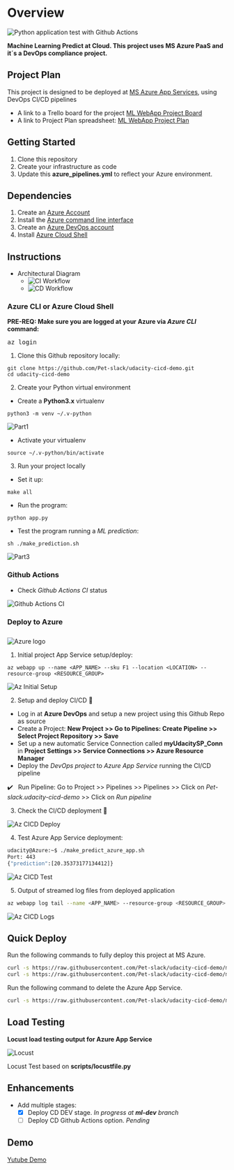
# Overview

![Python application test with Github Actions](https://github.com/Pet-slack/udacity-cicd-demo/workflows/Python%20application%20test%20with%20Github%20Actions/badge.svg?branch=master)

**Machine Learning Predict at Cloud. This project uses MS Azure PaaS and it´s a DevOps compliance project.**

## Project Plan
This project is designed to be deployed at [MS Azure App Services](https://azure.microsoft.com/en-us/services/app-service/), using DevOps CI/CD pipelines

* A link to a Trello board for the project [ML WebApp Project Board](https://trello.com/b/cdOSQmny/ml-webapp)
* A link to Project Plan spreadsheet: [ML WebApp Project Plan](https://docs.google.com/spreadsheets/d/e/2PACX-1vThMVRtmqnomIMx9dbyobfeJKYsNHfqQLVjWobfowPxQxgoFjNGFPEpxv1R5dBisSXbPx0u2alX66pF/pubhtml)

## Getting Started

1. Clone this repository
2. Create your infrastructure as code
3. Update this **azure_pipelines.yml** to reflect your Azure environment.

## Dependencies
1. Create an [Azure Account](https://portal.azure.com) 
2. Install the [Azure command line interface](https://docs.microsoft.com/en-us/cli/azure/install-azure-cli?view=azure-cli-latest)
3. Create an [Azure DevOps account](https://dev.azure.com)
4. Install [Azure Cloud Shell](https://docs.microsoft.com/en-us/azure/cloud-shell/using-the-shell-window)

## Instructions

* Architectural Diagram
  * ![CI Workflow](images/ml-design-CI_Workflow.png)
  * ![CD Workflow](images/ml-design-CD_workflow.png)

### Azure CLI or Azure Cloud Shell
**PRE-REQ: Make sure you are logged at your Azure via *Azure CLI* command:** <pre>az login</pre>
1. Clone this Github repository locally:
```
git clone https://github.com/Pet-slack/udacity-cicd-demo.git
cd udacity-cicd-demo
```
2. Create your Python virtual environment
- Create  a **Python3.x** virtualenv
```
python3 -m venv ~/.v-python
```
![Part1](images/Instruction_part1.png)

- Activate your virtualenv
```
source ~/.v-python/bin/activate
```
3. Run your project locally
- Set it up:
```
make all
```
- Run the program:
```
python app.py
```
- Test the program running a *ML prediction*:
```
sh ./make_prediction.sh
```
![Part3](images/Instruction_part3.png)

### Github Actions
- Check *Github Actions CI* status

![Github Actions CI](images/Github_Actions_CI.png)

### Deploy to Azure
<div class="col d-flex justify-content-center" style="padding-top: 10px;">
<img src="https://image.flaticon.com/icons/png/128/873/873107.png" style="padding-right: 1em;" alt="Azure logo">
</div>

1. Initial project App Service setup/deploy:
```
az webapp up --name <APP_NAME> --sku F1 --location <LOCATION> --resource-group <RESOURCE_GROUP>
```
![Az Initial Setup](images/Az_CICD_deploy.png)

2. Setup and deploy CI/CD 💪
- Log in at **Azure DevOps** and setup a new project using this Github Repo as source
- Create a Project: **New Project >> Go to Pipelines: Create Pipeline >> Select Project Repository >> Save**
- Set up a new automatic Service Connection called **myUdacitySP_Conn** in **Project Settings >> Service Connections >> Azure Resource Manager**
- Deploy the *DevOps project* to *Azure App Service* running the CI/CD pipeline
<p class="lead">✔️ &nbsp; Run Pipeline: Go to Project >> Pipelines >> Pipelines >> Click on <em>Pet-slack.udacity-cicd-demo</em> >> Click on <em>Run pipeline</em></p>

3. Check the CI/CD deployment 💙

![Az CICD Deploy](images/Az_CICD_deploy2.png)

4. Test Azure App Service deployment:
```bash
udacity@Azure:~$ ./make_predict_azure_app.sh
Port: 443
{"prediction":[20.35373177134412]}
```
![Az CICD Test](images/Az_CICD_deploy3.png)

5. Output of streamed log files from deployed application
```bash
az webapp log tail --name <APP_NAME> --resource-group <RESOURCE_GROUP>
```

![Az CICD Logs](images/Az_CICD_deploy4.png)

## Quick Deploy

Run the following commands to fully deploy this project at MS Azure.
```bash
curl -s https://raw.githubusercontent.com/Pet-slack/udacity-cicd-demo/master/scripts/full-deploy-commands.sh | bash -s -- start
curl -s https://raw.githubusercontent.com/Pet-slack/udacity-cicd-demo/master/scripts/full-deploy-commands.sh | bash -s -- deploy
```

Run the following command to delete the Azure App Service.
```bash
curl -s https://raw.githubusercontent.com/Pet-slack/udacity-cicd-demo/master/scripts/full-deploy-commands.sh | bash -s -- delete
```

## Load Testing

**Locust load testing output for Azure App Service**

![Locust](images/locust_test.png)

Locust Test based on **scripts/locustfile.py**

## Enhancements

- Add multiple stages:
  - [x] Deploy CD DEV stage. *In progress at **ml-dev** branch*
  - [ ] Deploy CD Github Actions option. *Pending*

## Demo 

[Yutube Demo](https://youtu.be/iY78A-xlQ8M)

